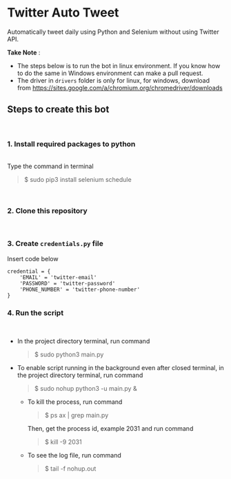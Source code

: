 # Twitter Auto Tweet 
 Automatically tweet daily using Python and Selenium without using Twitter API.

**Take Note** : 
- The steps below is to run the bot in linux environment. If you know how to do the same in Windows environment can make a pull request.
- The driver in ```drivers``` folder is only for linux, for windows, download from https://sites.google.com/a/chromium.org/chromedriver/downloads
 ## Steps to create this bot
 <br>

### 1. Install required packages to python
<br>
Type the command in terminal

>$ sudo pip3 install selenium schedule 
 <br>

 ### 2. Clone this repository
<br>

### 3. Create ```credentials.py``` file
Insert code below
    
    credential = {
        'EMAIL' = 'twitter-email'
        'PASSWORD' = 'twitter-password'
        'PHONE_NUMBER' = 'twitter-phone-number'
    }

 ### 4. Run the script
 <br>

- In the project directory terminal, run command
    >$ sudo python3 main.py

- To enable script running in the background even after closed terminal, in the project directory terminal, run command
    >$ sudo nohup python3 -u main.py &

    - To kill the process, run command
         >$ ps ax | grep main.py

        Then, get the process id, example 2031 and run command
        >$ kill -9 2031
    - To see the log file, run command
        >$ tail -f nohup.out


